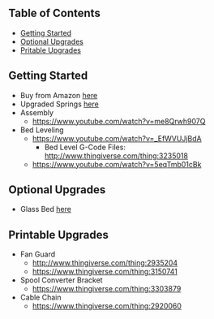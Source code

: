 ## Table of Contents  
* [Getting Started](#gettingstarted)  
* [Optional Upgrades](#optionalupgrades)
* [Pritable Upgrades](#pritableupgrades)

<a name="gettingstarted"/>

## Getting Started 
* Buy from Amazon [here](https://www.amazon.com/s?k=ender+3)
* Upgraded Springs [here](https://www.amazon.com/gp/product/B07FY47BX7/ref=ppx_yo_dt_b_asin_title_o06_s00?ie=UTF8&psc=1) 
* Assembly
   * https://www.youtube.com/watch?v=me8Qrwh907Q
* Bed Leveling
  *  https://www.youtube.com/watch?v=_EfWVUJjBdA
      * Bed Level G-Code Files: http://www.thingiverse.com/thing:3235018
  *  https://www.youtube.com/watch?v=5eqTmb01cBk
  
<a name="optionalupgrades"/>  

## Optional Upgrades
* Glass Bed [here](https://www.amazon.com/gp/product/B07RD6D2ZQ/ref=ppx_yo_dt_b_asin_title_o02_s00?ie=UTF8&psc=1)

<a name="pritableupgrades"/>

## Printable Upgrades 
* Fan Guard
   * http://www.thingiverse.com/thing:2935204
   * https://www.thingiverse.com/thing:3150741
* Spool Converter Bracket
  * https://www.thingiverse.com/thing:3303879
* Cable Chain
  * https://www.thingiverse.com/thing:2920060
